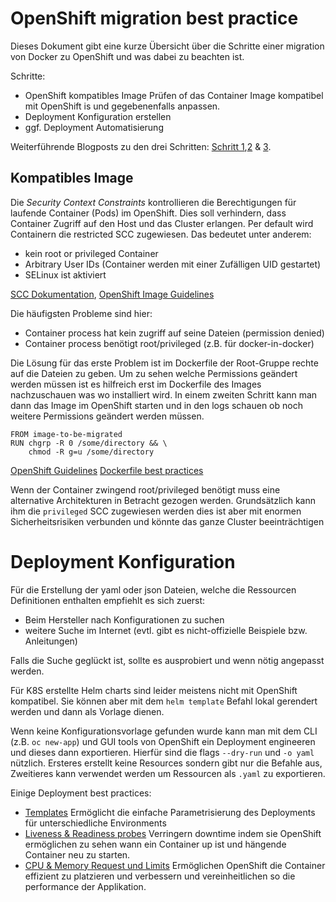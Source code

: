 # OpenShift migration best practice

Dieses Dokument gibt eine kurze Übersicht über die Schritte einer migration von Docker zu OpenShift und was dabei zu beachten ist.

Schritte:

* OpenShift kompatibles Image
  Prüfen of das Container Image kompatibel mit OpenShift is und gegebenenfalls anpassen.
* Deployment Konfiguration erstellen
* ggf. Deployment Automatisierung

Weiterführende Blogposts zu den drei Schritten: [Schritt 1](https://www.puzzle.ch/de/blog/articles/2019/10/31/migration-einer-dockerisierten-anwendung-nach-openshift-teil-1-3),[2](https://www.puzzle.ch/de/blog/articles/2019/11/21/ausrollen-einer-dockerisierten-anwendung-auf-openshift-teil-2-3) & [3](https://www.puzzle.ch/de/blog/articles/2019/12/23/ci-cd-pipelin-integrationstests-auf-openshift-teil-3-3).

## Kompatibles Image

Die *Security Context Constraints* kontrollieren die Berechtigungen für laufende
Container (Pods) im OpenShift. Dies soll verhindern, dass Container Zugriff auf
den Host und das Cluster erlangen. Per default wird Containern die restricted SCC zugewiesen. Das bedeutet unter anderem:

* kein root or privileged Container
* Arbitrary User IDs (Container werden mit einer Zufälligen UID gestartet)
* SELinux ist aktiviert

[SCC Dokumentation](https://docs.openshift.com/container-platform/4.4/authentication/managing-security-context-constraints.html), [OpenShift Image Guidelines](https://docs.openshift.com/container-platform/4.4/openshift_images/create-images.html#images-create-guide-openshift_create-images)

Die häufigsten Probleme sind hier:

* Container process hat kein zugriff auf seine Dateien (permission denied)
* Container process benötigt root/privileged (z.B. für docker-in-docker)

Die Lösung für das erste Problem ist im Dockerfile der Root-Gruppe rechte auf die Dateien zu geben. Um zu sehen welche Permissions geändert werden müssen ist es hilfreich erst im Dockerfile des Images nachzuschauen was wo installiert wird. In einem zweiten Schritt kann man dann das Image im OpenShift starten und in den logs schauen ob noch weitere Permissions geändert werden müssen.

```
FROM image-to-be-migrated
RUN chgrp -R 0 /some/directory && \
    chmod -R g=u /some/directory
```

[OpenShift Guidelines](https://docs.openshift.com/container-platform/4.4/openshift_images/create-images.html)
[Dockerfile best practices](https://docs.docker.com/develop/develop-images/dockerfile_best-practices/)

Wenn der Container zwingend root/privileged benötigt muss eine alternative Architekturen in Betracht gezogen werden. Grundsätzlich kann ihm die `privileged` SCC zugewiesen werden dies ist aber mit enormen Sicherheitsrisiken verbunden und könnte das ganze Cluster beeinträchtigen

# Deployment Konfiguration

Für die Erstellung der yaml oder json Dateien, welche die Ressourcen Definitionen enthalten empfiehlt es sich zuerst:
* Beim Hersteller nach Konfigurationen zu suchen
* weitere Suche im Internet (evtl. gibt es nicht-offizielle Beispiele bzw. Anleitungen)

Falls die Suche geglückt ist, sollte es ausprobiert und wenn nötig angepasst werden.

Für K8S erstellte Helm charts sind leider meistens nicht mit OpenShift kompatibel. Sie können aber mit dem `helm template` Befahl lokal gerendert werden und dann als Vorlage dienen.

Wenn keine Konfigurationsvorlage gefunden wurde kann man mit dem CLI (z.B. `oc new-app`) und GUI tools von OpenShift ein Deployment engineeren und dieses dann exportieren. Hierfür sind die flags `--dry-run` und `-o yaml` nützlich. Ersteres erstellt keine Resources sondern gibt nur die Befahle aus, Zweitieres kann verwendet werden um Ressourcen als `.yaml` zu exportieren.

Einige Deployment best practices:

* [Templates](https://docs.openshift.com/container-platform/4.4/openshift_images/using-templates.html)
  Ermöglicht die einfache Parametrisierung des Deployments für unterschiedliche Environments
* [Liveness & Readiness probes](https://docs.openshift.com/container-platform/4.4/applications/application-health.html)
  Verringern downtime indem sie OpenShift ermöglichen zu sehen wann ein Container up ist und hängende Container neu zu starten.
* [CPU & Memory Request und Limits](https://docs.openshift.com/enterprise/3.1/dev_guide/compute_resources.html)
  Ermöglichen OpenShift die Container effizient zu platzieren und verbessern und vereinheitlichen so die performance der Applikation.
